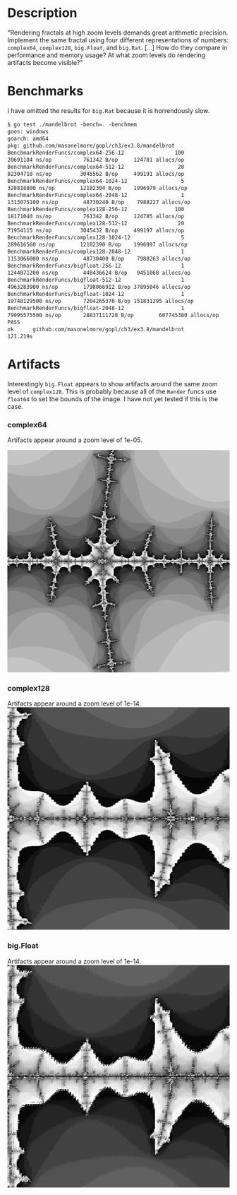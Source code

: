 # Description
"Rendering fractals at high zoom levels demands great arithmetic precision. Implement the same fractal using four different representations of numbers: `complex64`, `complex128`, `big.Float`, and `big.Rat`. [...] How do they compare in performance and memory usage?  At what zoom levels do rendering artifacts become visible?"

# Benchmarks
I have omitted the results for `big.Rat` because it is horrendously slow.
```
$ go test ./mandelbrot -bench=. -benchmem
goos: windows
goarch: amd64
pkg: github.com/masonelmore/gopl/ch3/ex3.8/mandelbrot
BenchmarkRenderFuncs/complex64-256-12                100          20691184 ns/op          761342 B/op     124781 allocs/op
BenchmarkRenderFuncs/complex64-512-12                 20          82304710 ns/op         3045562 B/op     499191 allocs/op
BenchmarkRenderFuncs/complex64-1024-12                 5         328818800 ns/op        12182304 B/op    1996979 allocs/op
BenchmarkRenderFuncs/complex64-2048-12                 1        1313075100 ns/op        48730240 B/op    7988227 allocs/op
BenchmarkRenderFuncs/complex128-256-12               100          18171040 ns/op          761342 B/op     124785 allocs/op
BenchmarkRenderFuncs/complex128-512-12                20          71954115 ns/op         3045432 B/op     499197 allocs/op
BenchmarkRenderFuncs/complex128-1024-12                5         289616560 ns/op        12182390 B/op    1996997 allocs/op
BenchmarkRenderFuncs/complex128-2048-12                1        1153066000 ns/op        48730400 B/op    7988263 allocs/op
BenchmarkRenderFuncs/bigfloat-256-12                   1        1244071200 ns/op        448436624 B/op   9451068 allocs/op
BenchmarkRenderFuncs/bigfloat-512-12                   1        4963283900 ns/op        1798066912 B/op 37895046 allocs/op
BenchmarkRenderFuncs/bigfloat-1024-12                  1        19748129500 ns/op       7204265376 B/op 151831295 allocs/op
BenchmarkRenderFuncs/bigfloat-2048-12                  1        79995575500 ns/op       28837111728 B/op        607745380 allocs/op
PASS
ok      github.com/masonelmore/gopl/ch3/ex3.8/mandelbrot        121.219s
```

# Artifacts
Interestingly `big.Float` appears to show artifacts around the same zoom level of `complex128`.  This is probably because all of the `Render` funcs use `float64` to set the bounds of the image.  I have not yet tested if this is the case.

### complex64
Artifacts appear around a zoom level of 1e-05.

![complex64 artifacts](images/complex64-1e-05.png)

### complex128
Artifacts appear around a zoom level of 1e-14.
![complex128 artifacts](images/complex128-1e-14.png)

### big.Float
Artifacts appear around a zoom level of 1e-14.
![bigfloat artifacts](images/bigfloat-1e-14.png)